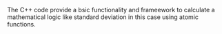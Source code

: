 The C++ code provide a bsic functionality and frameework to calculate a mathematical logic like standard deviation in this case using atomic functions.
